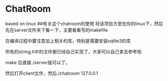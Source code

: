 # ChatRoom
based on linux
##有关这个chatroom的使用
将该项目方至在你的linux下，然后先在server文件夹下看一下，主要看看写的makefile

在编译过程中要注意加上相关的库，特别是需要安装sqlite3的库

所有的string.h中的文件都已经自己实现了，大家可以自己拿去参考啦

make 后直接./server就可以了，

然后打开client文件，然后./chatroom 127.0.0.1
